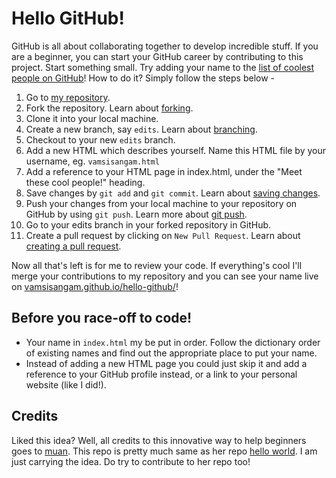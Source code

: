 # Hello GitHub!

GitHub is all about collaborating together to develop incredible stuff. If you are a beginner, you can start your GitHub career by contributing to this project. Start something small. Try adding your name to the [list of coolest people on GitHub](https://vamsisangam.github.io/hello-github/#meet-these-cool-people)! How to do it? Simply follow the steps below -

1.  Go to [my repository](https://github.com/VamsiSangam/hello-github).
2.  Fork the repository. Learn about [forking](https://help.github.com/articles/fork-a-repo/).
3.  Clone it into your local machine.
4.  Create a new branch, say `edits`. Learn about [branching](https://www.atlassian.com/git/tutorials/using-branches/git-branch).
5.  Checkout to your new `edits` branch.
6.  Add a new HTML which describes yourself. Name this HTML file by your username, eg. `vamsisangam.html`
7.  Add a reference to your HTML page in index.html, under the "Meet these cool people!" heading.
8.  Save changes by `git add` and `git commit`. Learn about [saving changes](https://www.atlassian.com/git/tutorials/saving-changes/git-add).
9.  Push your changes from your local machine to your repository on GitHub by using `git push`. Learn more about [git push](https://www.atlassian.com/git/tutorials/syncing/git-push).
10.  Go to your edits branch in your forked repository in GitHub.
11.  Create a pull request by clicking on `New Pull Request`. Learn about [creating a pull request](https://help.github.com/articles/creating-a-pull-request/).

Now all that's left is for me to review your code. If everything's cool I'll merge your contributions to my repository and you can see your name live on [vamsisangam.github.io/hello-github/](https://vamsisangam.github.io/hello-github/)!

## Before you race-off to code!

*   Your name in `index.html` my be put in order. Follow the dictionary order of existing names and find out the appropriate place to put your name.
*   Instead of adding a new HTML page you could just skip it and add a reference to your GitHub profile instead, or a link to your personal website (like I did!).

## Credits

Liked this idea? Well, all credits to this innovative way to help beginners goes to [muan](https://github.com/muan). This repo is pretty much same as her repo [hello world](https://github.com/muan/hello-world). I am just carrying the idea. Do try to contribute to her repo too!
